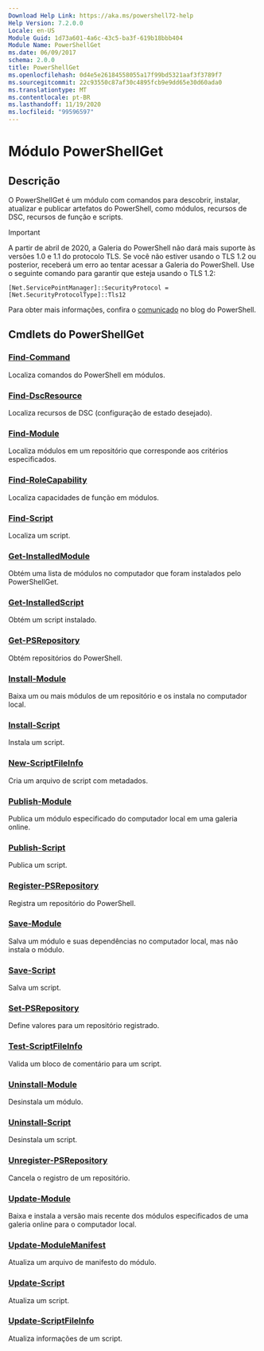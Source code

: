 ```yaml
---
Download Help Link: https://aka.ms/powershell72-help
Help Version: 7.2.0.0
Locale: en-US
Module Guid: 1d73a601-4a6c-43c5-ba3f-619b18bbb404
Module Name: PowerShellGet
ms.date: 06/09/2017
schema: 2.0.0
title: PowerShellGet
ms.openlocfilehash: 0d4e5e26184558055a17f99bd5321aaf3f3789f7
ms.sourcegitcommit: 22c93550c87af30c4895fcb9e9dd65e30d60ada0
ms.translationtype: MT
ms.contentlocale: pt-BR
ms.lasthandoff: 11/19/2020
ms.locfileid: "99596597"
---
```

# Módulo PowerShellGet

## Descrição

O PowerShellGet é um módulo com comandos para descobrir, instalar, atualizar e publicar artefatos do PowerShell, como módulos, recursos de DSC, recursos de função e scripts.

> [!IMPORTANT]
> A partir de abril de 2020, a Galeria do PowerShell não dará mais suporte às versões 1.0 e 1.1 do protocolo TLS. Se você não estiver usando o TLS 1.2 ou posterior, receberá um erro ao tentar acessar a Galeria do PowerShell. Use o seguinte comando para garantir que esteja usando o TLS 1.2:
>
> `[Net.ServicePointManager]::SecurityProtocol = [Net.SecurityProtocolType]::Tls12`
>
> Para obter mais informações, confira o [comunicado](https://devblogs.microsoft.com/powershell/powershell-gallery-tls-support/) no blog do PowerShell.

## Cmdlets do PowerShellGet

### [Find-Command](Find-Command.md)
Localiza comandos do PowerShell em módulos.

### [Find-DscResource](Find-DscResource.md)
Localiza recursos de DSC (configuração de estado desejado).

### [Find-Module](Find-Module.md)
Localiza módulos em um repositório que corresponde aos critérios especificados.

### [Find-RoleCapability](Find-RoleCapability.md)
Localiza capacidades de função em módulos.

### [Find-Script](Find-Script.md)
Localiza um script.

### [Get-InstalledModule](Get-InstalledModule.md)
Obtém uma lista de módulos no computador que foram instalados pelo PowerShellGet.

### [Get-InstalledScript](Get-InstalledScript.md)
Obtém um script instalado.

### [Get-PSRepository](Get-PSRepository.md)
Obtém repositórios do PowerShell.

### [Install-Module](Install-Module.md)
Baixa um ou mais módulos de um repositório e os instala no computador local.

### [Install-Script](Install-Script.md)
Instala um script.

### [New-ScriptFileInfo](New-ScriptFileInfo.md)
Cria um arquivo de script com metadados.

### [Publish-Module](Publish-Module.md)
Publica um módulo especificado do computador local em uma galeria online.

### [Publish-Script](Publish-Script.md)
Publica um script.

### [Register-PSRepository](Register-PSRepository.md)
Registra um repositório do PowerShell.

### [Save-Module](Save-Module.md)
Salva um módulo e suas dependências no computador local, mas não instala o módulo.

### [Save-Script](Save-Script.md)
Salva um script.

### [Set-PSRepository](Set-PSRepository.md)
Define valores para um repositório registrado.

### [Test-ScriptFileInfo](Test-ScriptFileInfo.md)
Valida um bloco de comentário para um script.

### [Uninstall-Module](Uninstall-Module.md)
Desinstala um módulo.

### [Uninstall-Script](Uninstall-Script.md)
Desinstala um script.

### [Unregister-PSRepository](Unregister-PSRepository.md)
Cancela o registro de um repositório.

### [Update-Module](Update-Module.md)
Baixa e instala a versão mais recente dos módulos especificados de uma galeria online para o computador local.

### [Update-ModuleManifest](Update-ModuleManifest.md)
Atualiza um arquivo de manifesto do módulo.

### [Update-Script](Update-Script.md)
Atualiza um script.

### [Update-ScriptFileInfo](Update-ScriptFileInfo.md)
Atualiza informações de um script.
